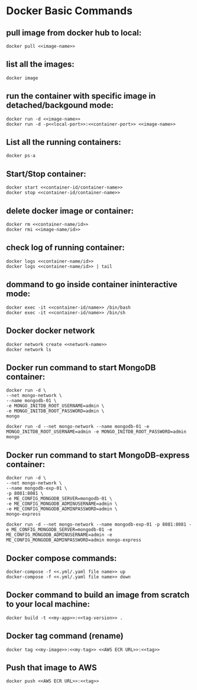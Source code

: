 # Docker Basic Commands

## pull image from docker hub to local:
```
docker pull <<image-name>>
```

## list all the images:
```
docker image
```

## run the container with specific image in detached/backgound mode:
```
docker run -d <<image-name>>
docker run -d -p<<local-port>>:<<container-port>> <<image-name>>
```

## List all the running containers:
```
docker ps-a
```

## Start/Stop container:
```
docker start <<container-id/container-name>>
docker stop <<container-id/container-name>>
```

## delete docker image or container:
```
docker rm <<container-name/id>>
docker rmi <<image-name/id>>
```

## check log of running container:
```
docker logs <<container-name/id>>
docker logs <<container-name/id>> | tail
```

## dommand to go inside container ininteractive mode:
```
docker exec -it <<container-id/name>> /bin/bash
docker exec -it <<container-id/name>> /bin/sh
```

## Docker docker network
```
docker network create <<network-name>>
docker network ls
```

## Docker run command to start MongoDB container:
```
docker run -d \
--net mongo-network \
--name mongodb-01 \
-e MONGO_INITDB_ROOT_USERNAME=admin \
-e MONGO_INITDB_ROOT_PASSWORD=admin \
mongo
```
```
docker run -d --net mongo-network --name mongodb-01 -e MONGO_INITDB_ROOT_USERNAME=admin -e MONGO_INITDB_ROOT_PASSWORD=admin mongo
```

## Docker run command to start MongoDB-express container:
```
docker run -d \
--net mongo-network \
--name mongodb-exp-01 \
-p 8081:8081 \
-e ME_CONFIG_MONGODB_SERVER=mongodb-01 \
-e ME_CONFIG_MONGODB_ADMINUSERNAME=admin \
-e ME_CONFIG_MONGODB_ADMINPASSWORD=admin \
mongo-express
```
```
docker run -d --net mongo-network --name mongodb-exp-01 -p 8081:8081 -e ME_CONFIG_MONGODB_SERVER=mongodb-01 -e ME_CONFIG_MONGODB_ADMINUSERNAME=admin -e ME_CONFIG_MONGODB_ADMINPASSWORD=admin mongo-express
```


## Docker compose commands:
```
docker-compose -f <<.yml/.yaml file name>> up
docker-compose -f <<.yml/.yaml file name>> down
```


## Docker command to build an image from scratch to your local machine:
```
docker build -t <<my-app>>:<<tag-version>> .
```


## Docker tag command (rename)
```
docker tag <<my-image>>:<<my-tag>> <<AWS ECR URL>>:<<tag>>
```

## Push that image to AWS
```
docker push <<AWS ECR URL>>:<<tag>>
```


